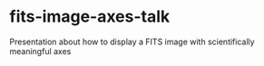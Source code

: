 # fits-image-axes-talk
Presentation about how to display a FITS image with scientifically meaningful axes
